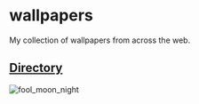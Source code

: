 # wallpapers
My collection of wallpapers from across the web. 

## [Directory](https://github.com/Mason-17/wallpapers/blob/main/DIRECTORY.md)

![fool_moon_night](https://github.com/Mason-17/wallpapers/assets/122631948/bd412349-5017-4efe-a1c3-a9651906ca11)
